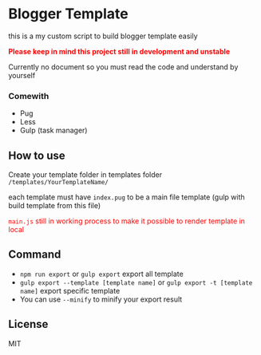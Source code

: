 # Blogger Template
this is a my custom script to build blogger template easily


<font color="red">**Please keep in mind this project still in development and unstable**</font>

Currently no document so you must read the code and understand by yourself


### Comewith
- Pug
- Less
- Gulp (task manager) 

## How to use
Create your template folder in templates folder
```/templates/YourTemplateName/```

each template must have ```index.pug``` to be a main file template (gulp with build template from this file)

<font color="red">```main.js``` still in working process to make it possible to render template in local</font>

## Command
- ```npm run export``` or ```gulp export``` export all template
- ```gulp export --template [template name]``` or ```gulp export -t [template name]``` export specific template
- You can use ```--minify``` to minify your export result


## License
MIT
